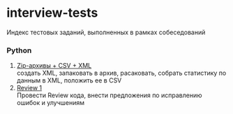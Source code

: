 # interview-tests
Индекс тестовых заданий, выполненных в рамках собеседований 

### Python
1. [Zip-архивы + CSV + XML](https://github.com/ursval/test-zips-of-xmls)<br>создать XML, запаковать в архив, расаковать, собрать статистику по данным в XML, положить ее в CSV
2. [Review 1](https://github.com/ursval/test-code-review-1)<br> Провести Review кода, внести предложения по исправлению ошибок и улучшениям
